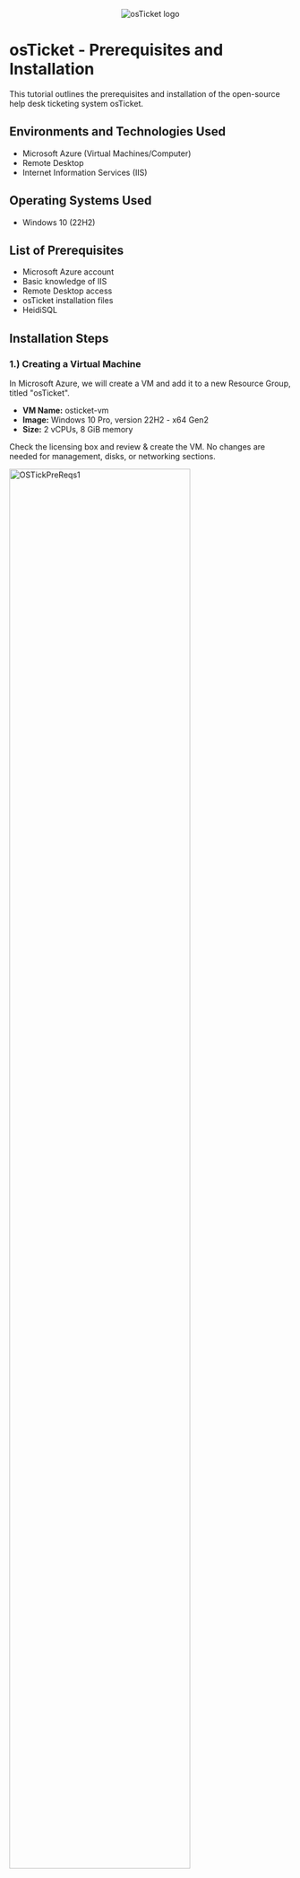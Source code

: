 <p align="center">
<img src="https://i.imgur.com/Clzj7Xs.png" alt="osTicket logo"/>
</p>

<h1>osTicket - Prerequisites and Installation</h1>
This tutorial outlines the prerequisites and installation of the open-source help desk ticketing system osTicket.<br />

<h2>Environments and Technologies Used</h2>

- Microsoft Azure (Virtual Machines/Computer)
- Remote Desktop
- Internet Information Services (IIS)

<h2>Operating Systems Used</h2>

- Windows 10 (22H2)

<h2>List of Prerequisites</h2>

- Microsoft Azure account
- Basic knowledge of IIS
- Remote Desktop access
- osTicket installation files
- HeidiSQL

<h2>Installation Steps</h2>

<h3>1.) Creating a Virtual Machine</h3>

In Microsoft Azure, we will create a VM and add it to a new Resource Group, titled "osTicket". 

- **VM Name:** osticket-vm  
- **Image:** Windows 10 Pro, version 22H2 - x64 Gen2  
- **Size:** 2 vCPUs, 8 GiB memory  

Check the licensing box and review & create the VM. No changes are needed for management, disks, or networking sections.

<p>
<img width="80%" height="80%" alt="OSTickPreReqs1" src="https://github.com/user-attachments/assets/38e76e53-76a4-400d-bf44-2f301a88207b"/>
</p>

<p>
<img width="80%" height="80%" alt="OSTickPreReqs2" src="https://github.com/user-attachments/assets/3dc89d23-3d1a-43d3-b8fe-0c345b063252"/>
</p>


<h3>2.) Accessing the Virtual Machine</h3>

- Log into the VM using **Remote Desktop** with the credentials created during the VM setup.

<p>
<img width="80%" height="80%" alt="OSTickPreReqs3" src="https://github.com/user-attachments/assets/30e2682f-a6fa-4fbe-8357-8db7c9f237c0"/>
</p>

<h3>3.) Download and Prepare Installation Files</h3>

- Within the VM, download the `osTicket-Installation-Files.zip` and unzip it to your desktop. The folder should be named `osTicket-Installation-Files`.

<p>
<img width="80%" height="80%" alt="OSTickPreReqs4" src="https://github.com/user-attachments/assets/dd62ab04-98a4-4a01-ae11-d9432440844b"/>
</p>


<h3>4.) Install IIS and Enable Required Features</h3>

- Open **Control Panel** -> **Programs** -> **Turn Windows features on or off**.
- Install/enable **IIS** with the following features:
  - **World Wide Web Services** -> **Application Development Features** -> [X] CGI

<p>
<img width="80%" height="80%" alt="OSTickPreReqs5" src="https://github.com/user-attachments/assets/b1fdb74c-eebb-4e99-88a0-68cd09951e6b"/>
</p>


<h3>5.) Install Required Components</h3>

- From the `osTicket-Installation-Files` folder:
  - Install **PHP Manager for IIS**: `PHPManagerForIIS_V1.5.0.msi`.
  - Install **Rewrite Module**: `rewrite_amd64_en-US.msi`.
 
<p>
<img width="1746" height="778" alt="OSTickPreReqs6" src="https://github.com/user-attachments/assets/df14c45f-1f5a-4217-a8ef-26120982bd70" />

</p>


<h3>6.) Setup PHP</h3>

- Create the directory `C:\PHP`.
- Unzip `PHP 7.3.8` (`php-7.3.8-nts-Win32-VC15-x86.zip`) into the `C:\PHP` folder.
- Install `VC_redist.x86.exe`.

<p>
<img width="80%" height="80%" alt="OSTickPreReqs7" src="https://github.com/user-attachments/assets/42fc1d50-4b80-4b1c-adc6-05ae53b3a7c4" />

</p>

<p>
<img width="80%" height="80%" alt="OSTickPreReqs8" src="https://github.com/user-attachments/assets/9541bbdb-6105-4f54-bafd-ee3f603f1a63" />

</p>


<h3>7.) Install MySQL</h3>

- From the `osTicket-Installation-Files` folder, install MySQL 5.5.62 (`mysql-5.5.62-win32.msi`).
  - Select **Typical Setup**.
  - Launch the Configuration Wizard:
    - **Standard Configuration**
    - Input a username and password, don't forget this!

<p>
<img width="80%" height="80%" alt="OSTickPreReqs9" src="https://github.com/user-attachments/assets/80ab8964-004d-4e33-9c0e-50d9146e322f" />
</p>


<h3>8.) Configure IIS</h3>

- Open IIS as an administrator.
- Register PHP:
  - Go to **PHP Manager** -> Register PHP path -> `C:\PHP\php-cgi.exe`.
- Reload IIS (Stop and Start the server).

<p>
<img width="50%" height="50%" alt="OSTickPreReqs10" src="https://github.com/user-attachments/assets/bd8b347c-938c-4767-9604-f17aab523645" />
</p>

<p>
<img width="80%" height="80%" alt="OSTickPreReqs11" src="https://github.com/user-attachments/assets/4bda460c-0425-4da9-98a8-37dade11bf89" />
</p>

<p>
<img width="80%" height="80%" alt="OSTickPreReqs12" src="https://github.com/user-attachments/assets/cdd76cf4-2fec-40cc-b051-076d3794eefd" />
</p>


<h3>9.) Install osTicket</h3>

- From the `osTicket-Installation-Files` folder:
  - Unzip `osTicket-v1.15.8.zip`.
  - Copy the `upload` folder into `C:\inetpub\wwwroot`.
  - Rename the `upload` folder to `osTicket`.
- Reload IIS (Stop and Start the server).

<p>
<img width="80%" height="80%" alt="OSTickPreReqs13" src="https://github.com/user-attachments/assets/3a44acd8-9d34-4a74-9750-9295116ec033" />

</p>

<p>
<img width="80%" height="80%" alt="OSTickPreReqs14" src="https://github.com/user-attachments/assets/1030ff83-a096-4d4c-8b43-e915dae09418" />

</p>


<h3>10.) Configure osTicket</h3>

- Open IIS:
  - Navigate to **Sites** -> **Default** -> **osTicket**.
  - On the right, click **Browse *:80**.

<p>
<img width="80%" height="80%" alt="OSTickPreReqs16" src="https://github.com/user-attachments/assets/ede90798-c577-42e4-a915-808872a570a0"/>
</p>

<p>
<img width="80%" height="80%" alt="OSTickPreReqs17" src="https://github.com/user-attachments/assets/d36e2e7a-9350-43f4-a2a6-d440435c8f5f" />

</p>

- Note extensions that are not enabled. Go back to IIS:
  - Navigate to **Sites** -> **Default** -> **osTicket**.
  - Double-click **PHP Manager** -> Click **Enable or disable an extension**.
  - Enable the following extensions:
    - `php_imap.dll`
    - `php_intl.dll`
    - `php_opcache.dll`

<p>
<img width="80%" height="80%" alt="OSTickPreReqs18" src="https://github.com/user-attachments/assets/7282e3e0-8902-49ef-9101-ea8695af067d" />
</p>

<p>
<img width="80%" height="80%" alt="OSTickPreReqs19" src="https://github.com/user-attachments/assets/6729ab05-faab-4458-aee0-fd9f9c4faae3" />
</p>


<h3>11.) Update Configuration Files</h3>

- Rename `ost-config.php`:
  - From: `C:\inetpub\wwwroot\osTicket\include\ost-sampleconfig.php`
  - To: `C:\inetpub\wwwroot\osTicket\include\ost-config.php`.
- Assign Permissions:
  - Disable inheritance -> Remove all permissions.
  - Add new permissions -> **Everyone** -> **Full control**.

<p>
<img width="80%" height="80%" alt="OSTickPreReqs20" src="https://github.com/user-attachments/assets/4ff2fed2-cf57-4fc6-96ce-3fa3893fd988" />
</p>

<p>
<img width="80%" height="80%" alt="OSTickPreReqs21" src="https://github.com/user-attachments/assets/ab522f27-c34b-46c6-8516-2b0981b1cce6" />
</p>

<p>
<img width="80%" height="80%" alt="OSTickPreReqs22" src="https://github.com/user-attachments/assets/dd50087e-77ce-4375-9673-39ef8b2e4eb0" />
</p>

<h3>12.) Complete osTicket Setup</h3>

- In the browser, continue the osTicket setup:
  - Set **Helpdesk Name**.
  - Set **Default email** (receives emails from customers).

<p>
<img width="80%" height="80%" alt="OSTickPreReqs23" src="https://github.com/user-attachments/assets/bc8c3ac4-ff39-4935-b740-a6371a263bc5" />

</p>


<h3>13.) Install HeidiSQL and Configure Database</h3>

- From the `osTicket-Installation-Files` folder, install **HeidiSQL**.
- Open HeidiSQL:
  - Create a new session: **Username:** root / **Password:** root.
  - Connect to the session.
  - Create a database named `osTicket`.

<p>
<img width="80%" height="80%" alt="OSTickPreReqs24" src="https://github.com/user-attachments/assets/b84f4463-717f-47fc-a5e5-747227e36063" />
</p>

<p>
<img width="80%" height="80%" alt="OSTickPreReqs25" src="https://github.com/user-attachments/assets/e6e63460-04ce-4ae3-901d-4799c20eadcc" />

</p>


<h3>14.) Finalize osTicket Installation</h3>

- In the browser, complete the setup:
  - **MySQL Database:** osTicket  
  - **MySQL Username:** root  
  - **MySQL Password:** root  
- Click **Install Now!**

<p>
<img width="80%" height="80%" alt="OSTickPreReqs26" src="https://github.com/user-attachments/assets/668f09ad-d6c7-45ce-99c4-c6ec3b92406c" />

</p>


<h3>15.) Verify Installation</h3>

- Access your help desk login page: `http://localhost/osTicket/scp/login.php`.

<p>
<img width="80%" height="80%" alt="OSTickPreReqs27" src="https://github.com/user-attachments/assets/24340609-0583-4c9d-a167-fbd6392cbe14" />

</p>

<h2>Conclusion</h2>

Congratulations! You have successfully installed and configured osTicket on your virtual machine. Your help desk system is now ready to use!
</p>
